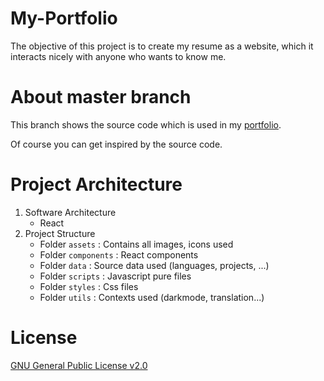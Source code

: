# My-Portfolio

The objective of this project is to create my resume as a website, which it interacts nicely with anyone who wants to know me.

# About master branch

This branch shows the source code which is used in my [portfolio](https://bsoulmindy.github.io/My-Portfolio/).

Of course you can get inspired by the source code.

# Project Architecture

1. Software Architecture
    - React
2. Project Structure
    - Folder `assets` : Contains all images, icons used
    - Folder `components` : React components
    - Folder `data` : Source data used (languages, projects, ...)
    - Folder `scripts` : Javascript pure files
    - Folder `styles` : Css files
    - Folder `utils` : Contexts used (darkmode, translation...)

# License

[GNU General Public License v2.0](LICENSE.md)
